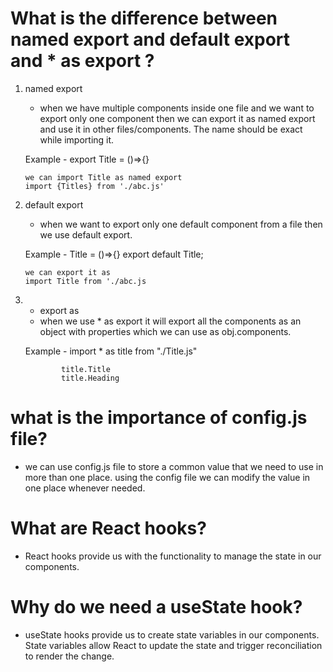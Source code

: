 # What is the difference between named export and default export and \* as export ?

1.  named export

    - when we have multiple components inside one file and we want to export only one component then we can export it as named export and use it in other files/components. The name should be exact while importing it.

    Example - export Title = ()=>{}

        we can import Title as named export
        import {Titles} from './abc.js'

2.  default export

    - when we want to export only one default component from a file then we use default export.

    Example - Title = ()=>{}
    export default Title;

        we can export it as
        import Title from './abc.js

3.  - export as

    * when we use \* as export it will export all the components as an object with properties which we can use as obj.components.

    Example - import \* as title from "./Title.js"

                title.Title
                title.Heading

# what is the importance of config.js file?

- we can use config.js file to store a common value that we need to use in more than one place. using the config file we can modify the value in one place whenever needed.

# What are React hooks?

- React hooks provide us with the functionality to manage the state in our components.

# Why do we need a useState hook?

- useState hooks provide us to create state variables in our components. State variables allow React to update the state and trigger reconciliation to render the change.
